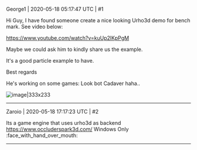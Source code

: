 George1 | 2020-05-18 05:17:47 UTC | #1

Hi Guy, I have found someone create a nice looking Urho3d demo for bench mark.  See video below:

https://www.youtube.com/watch?v=kuUp2lKpPgM

Maybe we could ask him to kindly share us the example.  

It's a good particle example to have.

Best regards

He's working on some games:
Look bot Cadaver haha..

![image|333x233](upload://xL0vmb27MAy46HOrAvRxXMvnjjK.jpeg)

-------------------------

Zaroio | 2020-05-18 17:17:23 UTC | #2

Its a game engine that uses urho3d as backend https://www.occluderspark3d.com/
Windows Only :face_with_hand_over_mouth:

-------------------------


